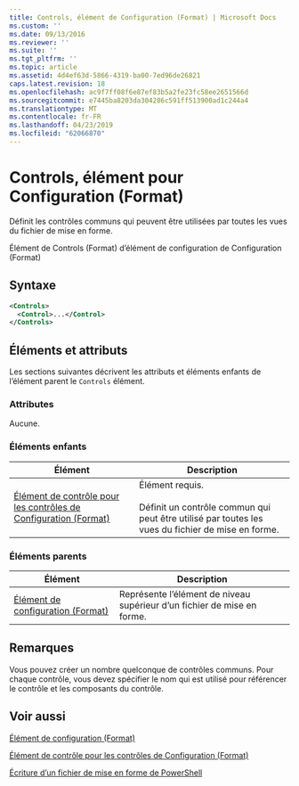 ```yaml
---
title: Controls, élément de Configuration (Format) | Microsoft Docs
ms.custom: ''
ms.date: 09/13/2016
ms.reviewer: ''
ms.suite: ''
ms.tgt_pltfrm: ''
ms.topic: article
ms.assetid: 4d4ef63d-5866-4319-ba00-7ed96de26821
caps.latest.revision: 18
ms.openlocfilehash: ac9f7ff08f6e87ef83b5a2fe23fc58ee2651566d
ms.sourcegitcommit: e7445ba8203da304286c591ff513900ad1c244a4
ms.translationtype: MT
ms.contentlocale: fr-FR
ms.lasthandoff: 04/23/2019
ms.locfileid: "62066870"
---
```

# <a name="controls-element-for-configuration-format"></a>Controls, élément pour Configuration (Format)

Définit les contrôles communs qui peuvent être utilisées par toutes les vues du fichier de mise en forme.

Élément de Controls (Format) d’élément de configuration de Configuration (Format)

## <a name="syntax"></a>Syntaxe

```xml
<Controls>
  <Control>...</Control>
</Controls>
```

## <a name="attributes-and-elements"></a>Éléments et attributs

Les sections suivantes décrivent les attributs et éléments enfants de l’élément parent le `Controls` élément.

### <a name="attributes"></a>Attributes

Aucune.

### <a name="child-elements"></a>Éléments enfants

|Élément|Description|
|-------------|-----------------|
|[Élément de contrôle pour les contrôles de Configuration (Format)](./control-element-for-controls-for-configuration-format.md)|Élément requis.<br /><br /> Définit un contrôle commun qui peut être utilisé par toutes les vues du fichier de mise en forme.|

### <a name="parent-elements"></a>Éléments parents

|Élément|Description|
|-------------|-----------------|
|[Élément de configuration (Format)](./configuration-element-format.md)|Représente l’élément de niveau supérieur d’un fichier de mise en forme.|

## <a name="remarks"></a>Remarques

Vous pouvez créer un nombre quelconque de contrôles communs. Pour chaque contrôle, vous devez spécifier le nom qui est utilisé pour référencer le contrôle et les composants du contrôle.

## <a name="see-also"></a>Voir aussi

[Élément de configuration (Format)](./configuration-element-format.md)

[Élément de contrôle pour les contrôles de Configuration (Format)](./control-element-for-controls-for-configuration-format.md)

[Écriture d’un fichier de mise en forme de PowerShell](./writing-a-powershell-formatting-file.md)
